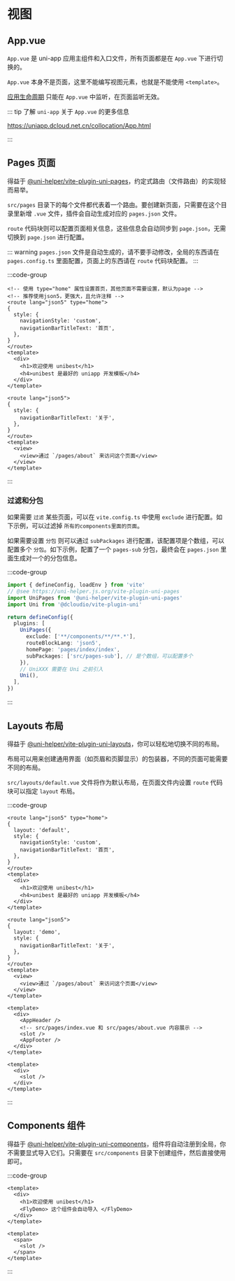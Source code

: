 # 视图

## App.vue

`App.vue` 是 uni-app 应用主组件和入口文件，所有页面都是在 `App.vue` 下进行切换的。

`App.vue` 本身不是页面，这里不能编写视图元素，也就是不能使用 `<template>`。

[应用生命周期](https://uniapp.dcloud.net.cn/collocation/App.html#applifecycle) 只能在 `App.vue` 中监听，在页面监听无效。

::: tip 了解 `uni-app` 关于 `App.vue` 的更多信息

<https://uniapp.dcloud.net.cn/collocation/App.html>

:::

## Pages 页面

得益于 [@uni-helper/vite-plugin-uni-pages](https://github.com/uni-helper/vite-plugin-uni-pages)，约定式路由（文件路由）的实现轻而易举。

`src/pages` 目录下的每个文件都代表着一个路由。要创建新页面，只需要在这个目录里新增 `.vue` 文件，插件会自动生成对应的 `pages.json` 文件。

`route` 代码块则可以配置页面相关信息，这些信息会自动同步到 `page.json`，无需切换到 `page.json` 进行配置。

::: warning
`pages.json` 文件是自动生成的，请不要手动修改，全局的东西请在 `pages.config.ts` 里面配置，页面上的东西请在 `route` 代码块配置。
:::

:::code-group

```vue [src/pages/index.vue]
<!-- 使用 type="home" 属性设置首页，其他页面不需要设置，默认为page -->
<!-- 推荐使用json5，更强大，且允许注释 -->
<route lang="json5" type="home">
{
  style: {
    navigationStyle: 'custom',
    navigationBarTitleText: '首页',
  },
}
</route>
<template>
  <div>
    <h1>欢迎使用 unibest</h1>
    <h4>unibest 是最好的 uniapp 开发模板</h4>
  </div>
</template>
```

```vue [src/pages/about.vue]
<route lang="json5">
{
  style: {
    navigationBarTitleText: '关于',
  },
}
</route>
<template>
  <view>
    <view>通过 `/pages/about` 来访问这个页面</view>
  </view>
</template>
```

:::

### 过滤和分包

如果需要 `过滤` 某些页面，可以在 `vite.config.ts` 中使用 `exclude` 进行配置。如下示例，可以过滤掉 `所有的components里面的页面`。

如果需要设置 `分包` 则可以通过 `subPackages` 进行配置，该配置项是个数组，可以配置多个 `分包`。如下示例，配置了一个 `pages-sub` 分包，最终会在 `pages.json` 里面生成对一个的分包信息。

:::code-group

```ts [vite.config.ts]{9,12}
import { defineConfig, loadEnv } from 'vite'
// @see https://uni-helper.js.org/vite-plugin-uni-pages
import UniPages from '@uni-helper/vite-plugin-uni-pages'
import Uni from '@dcloudio/vite-plugin-uni'

return defineConfig({
  plugins: [
    UniPages({
      exclude: ['**/components/**/**.*'],
      routeBlockLang: 'json5',
      homePage: 'pages/index/index',
      subPackages: ['src/pages-sub'], // 是个数组，可以配置多个
    }),
    // UniXXX 需要在 Uni 之前引入
    Uni(),
  ],
})
```

:::

## Layouts 布局

得益于 [@uni-helper/vite-plugin-uni-layouts](https://github.com/uni-helper/vite-plugin-uni-layouts)，你可以轻松地切换不同的布局。

布局可以用来创建通用界面（如页眉和页脚显示）的包装器，不同的页面可能需要不同的布局。

`src/layouts/default.vue` 文件将作为默认布局，在页面文件内设置 `route` 代码块可以指定 `layout` 布局。

:::code-group

```vue [src/pages/index.vue]{3}
<route lang="json5" type="home">
{
  layout: 'default',
  style: {
    navigationStyle: 'custom',
    navigationBarTitleText: '首页',
  },
}
</route>
<template>
  <div>
    <h1>欢迎使用 unibest</h1>
    <h4>unibest 是最好的 uniapp 开发模板</h4>
  </div>
</template>
```

```vue [src/pages/about.vue]{3}
<route lang="json5">
{
  layout: 'demo',
  style: {
    navigationBarTitleText: '关于',
  },
}
</route>
<template>
  <view>
    <view>通过 `/pages/about` 来访问这个页面</view>
  </view>
</template>
```

```vue [src/layouts/default.vue]
<template>
  <div>
    <AppHeader />
    <!-- src/pages/index.vue 和 src/pages/about.vue 内容展示 -->
    <slot />
    <AppFooter />
  </div>
</template>
```

```vue [src/layouts/demo.vue]
<template>
  <div>
    <slot />
  </div>
</template>
```

:::

## Components 组件

得益于 [@uni-helper/vite-plugin-uni-components](https://github.com/uni-helper/vite-plugin-uni-components)，组件将自动注册到全局，你不需要显式导入它们。只需要在 `src/components` 目录下创建组件，然后直接使用即可。

:::code-group

```vue [src/pages/index.vue]
<template>
  <div>
    <h1>欢迎使用 unibest</h1>
    <FlyDemo> 这个组件会自动导入 </FlyDemo>
  </div>
</template>
```

```vue [src/components/FlyDemo.vue]
<template>
  <span>
    <slot />
  </span>
</template>
```

:::

<div style='opacity:0;'>
    <span id="busuanzi_container_site_pv">
    本站总访问量<span id="busuanzi_value_site_pv"></span>次
    </span>
    <span id="busuanzi_container_site_uv">
    本站访客数<span id="busuanzi_value_site_uv"></span>人次
    </span>
    <span id="busuanzi_container_page_pv">
    本文总阅读量<span id="busuanzi_value_page_pv"></span>次
  </span>
</div>
